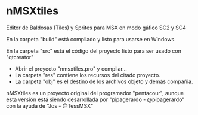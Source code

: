 # nMSXtiles
Editor de Baldosas (Tiles) y Sprites para MSX en modo gáfico SC2 y SC4

En la carpeta "build" está compilado y listo para usarse en Windows.

En la carpeta "src" está el código del proyecto listo para ser usado con "qtcreator"
  - Abrir el proyecto "nmsxtiles.pro" y compilar...
  - La carpeta "res" contiene los recursos del citado proyecto.
  - La carpeta "obj" es el destino de los archivos objeto y demás compañia.
  
nMSXtiles es un proyecto original del programador "pentacour", aunque esta versión
está siendo desarrollada por "pipagerardo - @pipagerardo" con la ayuda de "Jos - @TessMSX"
